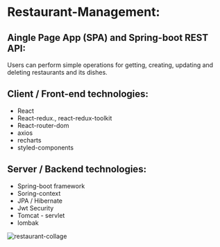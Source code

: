﻿# Restaurant-Management:
 
 ## Aingle Page App (SPA) and Spring-boot REST API: 
Users can perform simple operations for getting, creating, updating and deleting restaurants and its dishes.
 
 ## Client / Front-end technologies:
 - React
 - React-redux., react-redux-toolkit
 - React-router-dom
 - axios
 - recharts
 - styled-components
 
 ## Server / Backend technologies:
 - Spring-boot framework
  - Soring-context
  - JPA / Hibernate
  - Jwt Security
  - Tomcat - servlet
  - lombak
 
 
![restaurant-collage](https://user-images.githubusercontent.com/6646024/199547988-2624af29-c259-4fa1-b23b-957e4d21345d.png)
